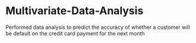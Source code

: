 # Multivariate-Data-Analysis
Performed data analysis to predict the accuracy of whether a customer will be default on the credit card payment for the next month
